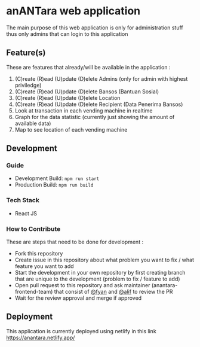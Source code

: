# **anANTara** web application

The main purpose of this web application is only for administration stuff thus only admins that can login to this application

## Feature(s)

These are features that already/will be available in the application :

1. (C)reate (R)ead (U)pdate (D)elete Admins (only for admin with highest priviledge)
2. (C)reate (R)ead (U)pdate (D)elete Bansos (Bantuan Sosial)
3. (C)reate (R)ead (U)pdate (D)elete Location
4. (C)reate (R)ead (U)pdate (D)elete Recipient (Data Penerima Bansos)
5. Look at transaction in each vending machine in realtime
6. Graph for the data statistic (currently just showing the amount of available data)
7. Map to see location of each vending machine

## Development

### Guide

- Development Build: `npm run start`
- Production Build: `npm run build`

### Tech Stack

- React JS

### How to Contribute

These are steps that need to be done for development :
- Fork this repository
- Create issue in this repository about what problem you want to fix / what feature you want to add
- Start the development in your own repository by first creating branch that are unique to the development (problem to fix / feature to add)
- Open pull request to this repository and ask maintainer (anantara-frontend-team) that consist of [@fyan](https://github.com/ianfyan) and [@alif](https://github.com/alifsiregar) to review the PR
- Wait for the review approval and merge if approved

## Deployment

This application is currently deployed using netlify in this link https://anantara.netlify.app/
